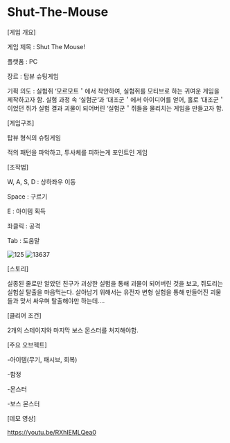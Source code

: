 # Shut-The-Mouse

[게임 개요]

게임 제목 : Shut The Mouse!

플랫폼 : PC

장르 : 탑뷰 슈팅게임

기획 의도 : 실험쥐 ‘모르모트＇에서 착안하여, 실험쥐를 모티브로 하는 귀여운 게임을 제작하고자 함. 실험 과정 속 ‘실험군‘과 ‘대조군＇에서 아이디어를 얻어, 홀로 ‘대조군＇이었던 쥐가 실험 결과 괴물이 되어버린 ‘실험군＇쥐들을 물리치는 게임을 만들고자 함.

[게임구조]

탑뷰 형식의 슈팅게임

적의 패턴을 파악하고, 투사체를 피하는게 포인트인 게임

[조작법]

W, A, S, D : 상하좌우 이동

Space : 구르기

E : 아이템 획득

좌클릭 : 공격

Tab : 도움말

![125](https://user-images.githubusercontent.com/93777460/201590802-888e2132-3840-4adf-949e-7c0f7581cc8d.png)
![13637](https://user-images.githubusercontent.com/93777460/201590812-f0c25ac5-46d6-4ea9-b1e7-b6f19988c45e.png)


[스토리]

실종된 줄로만 알았던 친구가 괴상한 실험을 통해 괴물이 되어버린 것을 보고, 쥐도리는 실험실 탈출을 마음먹는다. 살아남기 위해서는 유전자 변형 실험을 통해 만들어진 괴물들과 맞서 싸우며 탈출해야만 하는데….

[클리어 조건]

 2개의 스테이지와 마지막 보스 몬스터를 처지해야함.

[주요 오브젝트]

-아이템(무기, 패시브, 회복)

-함정

-몬스터

-보스 몬스터

[데모 영상]

https://youtu.be/RXhIEMLQea0
